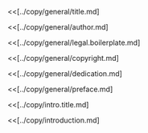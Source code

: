 <!-- Generate a draft from this file with this command:
    >>>/project: mdmerge -o manuscripts/draft.working.md manuscripts/build.working.md
-->

<!-- Create a Page Break by inserting this line:
      <div style="page-break-after: always;"></div>
-->

<<[../copy/general/title.md]

<<[../copy/general/author.md]

<!-- Include if there are collaborators. -->
<!-- <<[../copy/general/collaborators.md] -->

<div style="page-break-after: always;"></div>

<<[../copy/general/legal.boilerplate.md]

<<[../copy/general/copyright.md]

<div style="page-break-after: always;"></div>

<<[../copy/general/dedication.md]

<div style="page-break-after: always;"></div>

<<[../copy/general/preface.md]

<div style="page-break-after: always;"></div>

<<[../copy/intro.title.md]

<<[../copy/introduction.md]
